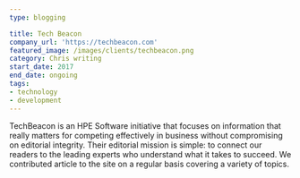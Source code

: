 ```yaml
---
type: blogging

title: Tech Beacon
company_url: 'https://techbeacon.com'
featured_image: /images/clients/techbeacon.png
category: Chris writing
start_date: 2017
end_date: ongoing
tags:
- technology
- development
---
```


TechBeacon is an HPE Software initiative that focuses on information that really matters for competing effectively in business without compromising on editorial integrity. Their editorial mission is simple: to connect our readers to the leading experts who understand what it takes to succeed. We contributed article to the site on a regular basis covering a variety of topics.
